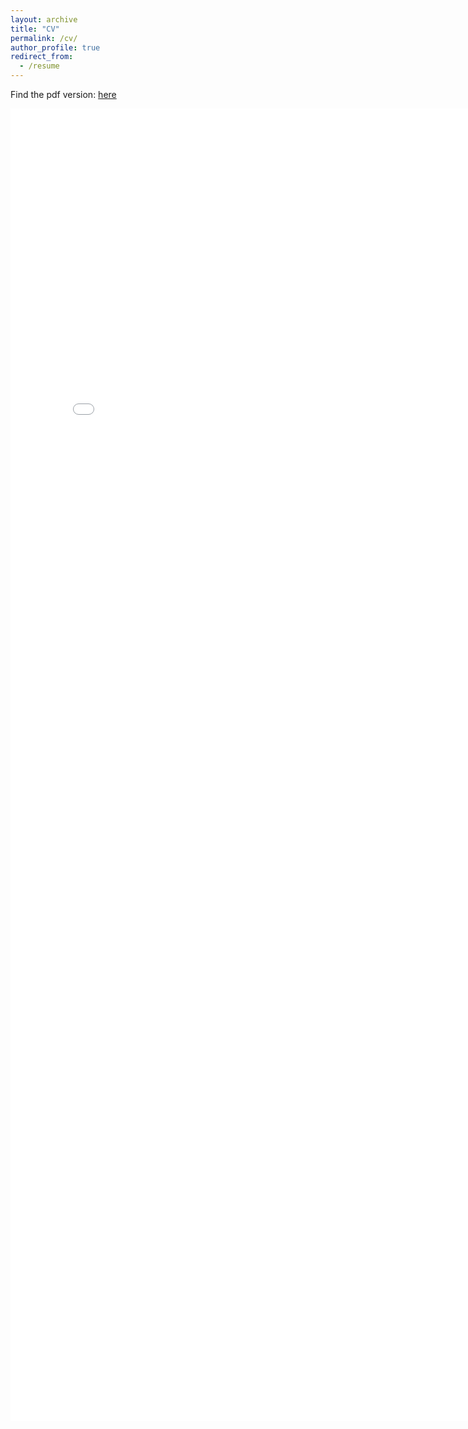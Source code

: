 ```yaml
---
layout: archive
title: "CV"
permalink: /cv/
author_profile: true
redirect_from:
  - /resume
---
```


Find the pdf version: [here](Nsapkota_CV_11212023.pdf)

<embed src="Nsapkota_CV_11212023.pdf" width="800px" height="2100px" />

